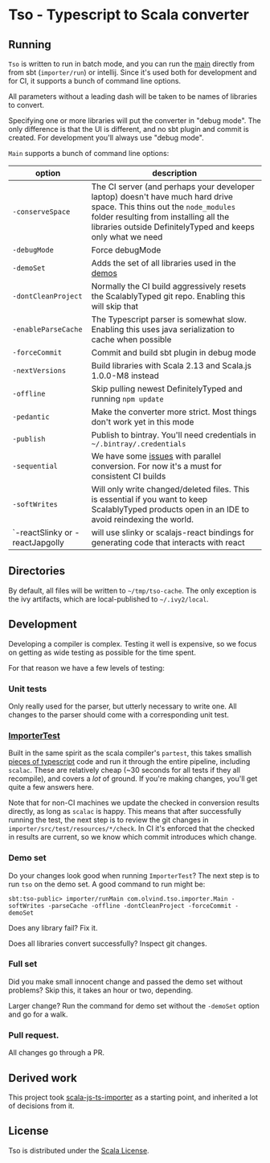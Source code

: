# Tso - Typescript to Scala converter

## Running
`Tso` is written to run in batch mode, and you can run the [main](importer/src/main/scala/com/olvind/tso/importer/Main.scala) 
 directly from from sbt (`importer/run`) or intellij. Since it's used both for development and for CI,
 it supports a bunch of command line options.

All parameters without a leading dash will be taken to be names of libraries to convert.

Specifying one or more libraries will put the converter in "debug mode". The only
 difference is that the UI is different, and no sbt plugin and commit is created.
For development you'll always use "debug mode".
 
`Main` supports a bunch of command line options:

| option | description |
| --- | --- |
| `-conserveSpace`    | The CI server (and perhaps your developer laptop) doesn't have much hard drive space. This thins out the `node_modules` folder resulting from installing all the libraries outside DefinitelyTyped and keeps only what we need
| `-debugMode`        | Force debugMode
| `-demoSet`          | Adds the set of all libraries used in the [demos](https://github.com/oyvindberg/ScalablyTypedDemos/)
| `-dontCleanProject` | Normally the CI build aggressively resets the ScalablyTyped git repo. Enabling this will skip that
| `-enableParseCache` | The Typescript parser is somewhat slow. Enabling this uses java serialization to cache when possible 
| `-forceCommit`      | Commit and build sbt plugin in debug mode 
| `-nextVersions`     | Build libraries with Scala 2.13 and Scala.js 1.0.0-M8 instead
| `-offline`          | Skip pulling newest DefinitelyTyped and running `npm update`
| `-pedantic`         | Make the converter more strict. Most things don't work yet in this mode
| `-publish`          | Publish to bintray. You'll need credentials in `~/.bintray/.credentials`
| `-sequential`       | We have some [issues](https://github.com/oyvindberg/tso/issues/74) with parallel conversion. For now it's a must for consistent CI builds
| `-softWrites`       | Will only write changed/deleted files. This is essential if you want to keep ScalablyTyped products open in an IDE to avoid reindexing the world.
| `-reactSlinky or -reactJapgolly | will use slinky or scalajs-react bindings for generating code that interacts with react

## Directories
By default, all files will be written to `~/tmp/tso-cache`. The only exception is the ivy artifacts, which are local-published
 to `~/.ivy2/local`.

## Development
Developing a compiler is complex. Testing it well is expensive, so we focus on getting as wide testing as possible for the time spent.

For that reason we have a few levels of testing:

### Unit tests
Only really used for the parser, but utterly necessary to write one. All changes to the parser should come with a corresponding unit test.

### [ImporterTest](importer/src/test/scala/com/olvind/tso/importer/ImporterTest.scala)
Built in the same spirit as the scala compiler's `partest`, this takes smallish [pieces of typescript](importer/src/test/resources) 
 code and run it through the entire pipeline, including `scalac`. These are relatively cheap (~30 seconds for all tests 
 if they all recompile), and covers a *lot* of ground. If you're making changes, you'll get quite a few answers here. 
 
Note that for non-CI machines we update the checked in conversion results directly, as long as `scalac` is happy.
This means that after successfully running the test, the next step is to review the git changes in `importer/src/test/resources/*/check`.
In CI it's enforced that the checked in results are current, so we know which commit introduces which change.  

### Demo set
Do your changes look good when running `ImporterTest`? The next step is to run `tso` on the demo set. 
A good command to run might be:
```
sbt:tso-public> importer/runMain com.olvind.tso.importer.Main -softWrites -parseCache -offline -dontCleanProject -forceCommit -demoSet
```

Does any library fail? Fix it.

Does all libraries convert successfully? Inspect git changes.

### Full set
Did you make small innocent change and passed the demo set without problems? Skip this, it takes an hour or two, depending. 
 
Larger change? Run the command for demo set without the `-demoSet` option and go for a walk. 

### Pull request.
All changes go through a PR.   

## Derived work
This project took [scala-js-ts-importer](http://github.com/sjrd/scala-js-ts-importer/) as a starting point,
and inherited a lot of decisions from it.

## License
Tso is distributed under the [Scala License](http://www.scala-lang.org/license.html).
